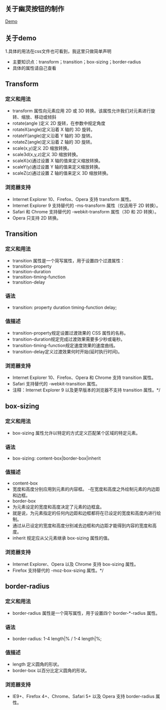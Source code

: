 ## 关于幽灵按钮的制作
 [Demo](http://himmas.github.io/Himmas_demo/btn-transform/)

## 关于demo
1.具体的用法在css文件也可看到，我这里只做简单声明
- 主要知识点：transform；transition；box-sizing；border-radius
- 具体的属性请自己查看

## Transform

### 定义和用法
- transform 属性向元素应用 2D 或 3D 转换。该属性允许我们对元素进行旋转、缩放、移动或倾斜
- rotate(angle )定义 2D 旋转，在参数中规定角度
- rotateX(angle)定义沿着 X 轴的 3D 旋转。
- rotateY(angle)定义沿着 Y 轴的 3D 旋转。
- rotateZ(angle)定义沿着 Z 轴的 3D 旋转。
- scale(x,y)定义 2D 缩放转换。
- scale3d(x,y,z)定义 3D 缩放转换。
- scaleX(x)通过设置 X 轴的值来定义缩放转换。
- scaleY(y)通过设置 Y 轴的值来定义缩放转换。
- scaleZ(z)通过设置 Z 轴的值来定义 3D 缩放转换。

### 浏览器支持
- Internet Explorer 10、Firefox、Opera 支持 transform 属性。
- Internet Explorer 9 支持替代的 -ms-transform 属性（仅适用于 2D 转换）。
- Safari 和 Chrome 支持替代的 -webkit-transform 属性（3D 和 2D 转换）。
- Opera 只支持 2D 转换。

## Transition

### 定义和用法
- transition 属性是一个简写属性，用于设置四个过渡属性：
 - transition-property
 - transition-duration
 - transition-timing-function
 - transition-delay

### 语法
- transition: property duration timing-function delay;

### 值描述
- transition-property规定设置过渡效果的 CSS 属性的名称。
- transition-duration规定完成过渡效果需要多少秒或毫秒。
- transition-timing-function规定速度效果的速度曲线。
- transition-delay定义过渡效果何时开始(延时执行时间)。 

### 浏览器支持
- Internet Explorer 10、Firefox、Opera 和 Chrome 支持 transition 属性。
- Safari 支持替代的 -webkit-transition 属性。
- 注释：Internet Explorer 9 以及更早版本的浏览器不支持 transition 属性。*/

## box-sizing
### 定义和用法
- box-sizing 属性允许以特定的方式定义匹配某个区域的特定元素。

### 语法
- box-sizing: content-box|border-box|inherit

### 值描述
- content-box
 - 宽度和高度分别应用到元素的内容框。
 -在宽度和高度之外绘制元素的内边距和边框。
- border-box
 - 为元素设定的宽度和高度决定了元素的边框盒。
 - 就是说，为元素指定的任何内边距和边框都将在已设定的宽度和高度内进行绘制。
 - 通过从已设定的宽度和高度分别减去边框和内边距才能得到内容的宽度和高度。
- inherit  规定应从父元素继承 box-sizing 属性的值。

### 浏览器支持
- Internet Explorer、Opera 以及 Chrome 支持 box-sizing 属性。
- Firefox 支持替代的 -moz-box-sizing 属性。*/

## border-radius

### 定义和用法
- border-radius 属性是一个简写属性，用于设置四个 border-*-radius 属性。

### 语法
- border-radius: 1-4 length|% / 1-4 length|%;

### 值描述
- length 定义圆角的形状。
- border-box 以百分比定义圆角的形状。

### 浏览器支持
- IE9+、Firefox 4+、Chrome、Safari 5+ 以及 Opera 支持 border-radius 属性。

